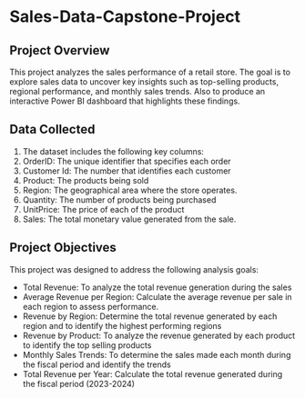 # Sales-Data-Capstone-Project

## Project Overview
This project analyzes the sales performance of a retail store. The goal is to explore sales data to uncover key insights such as top-selling products, regional performance, and monthly sales trends. Also to produce an interactive Power BI dashboard that highlights these findings.

## Data Collected
1. The dataset includes the following key columns:
2. OrderID: The unique identifier that specifies each order
3. Customer Id: The number that identifies each customer
4. Product: The products being sold
5. Region: The geographical area where the store operates.
6. Quantity: The number of products being purchased
7. UnitPrice: The price of each of the product
8. Sales: The total monetary value generated from the sale.

## Project Objectives
This project was designed to address the following analysis goals:
- Total Revenue: To analyze the total revenue generation during the sales
- Average Revenue per Region: Calculate the average revenue per sale in each region to assess performance.
- Revenue by Region: Determine the total revenue generated by each region and to identify the highest performing regions
- Revenue by Product: To analyze the revenue generated by each product to identify the top selling products
- Monthly Sales Trends: To determine the sales made each month during the fiscal period and identify the trends
- Total Revenue per Year: Calculate the total revenue generated during the fiscal period (2023-2024)





